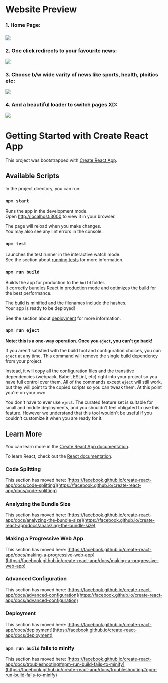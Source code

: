 <h1>Website Preview</h1>

<h3>1. Home Page:<h3>
<img src="https://user-images.githubusercontent.com/56889369/149119916-9f2d80db-1fcf-4d29-b31d-4e085ef35748.JPG"> 

<h3>2. One click redirects to your favourite news:</h3>
<img src="https://user-images.githubusercontent.com/56889369/149119923-77e60507-43dc-4557-9a86-7c97152cf1ad.JPG"> 

 <h3>3. Choose b/w wide varity of news like sports, health, ploitics etc:</h3>
<img src="https://user-images.githubusercontent.com/56889369/149119939-2c4aa71d-59e4-4fef-bf96-a425b4d6448f.JPG"> 

 <h3>4. And a beautiful loader to switch pages XD:</h3>
<img src="https://user-images.githubusercontent.com/56889369/149119965-6fb69c68-29bf-4957-a7cf-1c64c152a59c.JPG"> 


<!-- ![1](https://user-images.githubusercontent.com/56889369/149119916-9f2d80db-1fcf-4d29-b31d-4e085ef35748.JPG)
![2](https://user-images.githubusercontent.com/56889369/149119923-77e60507-43dc-4557-9a86-7c97152cf1ad.JPG)

  ![3](https://user-images.githubusercontent.com/56889369/149119939-2c4aa71d-59e4-4fef-bf96-a425b4d6448f.JPG)

  ![4](https://user-images.githubusercontent.com/56889369/149119965-6fb69c68-29bf-4957-a7cf-1c64c152a59c.JPG) -->

  
  

# Getting Started with Create React App

This project was bootstrapped with [Create React App](https://github.com/facebook/create-react-app).

## Available Scripts

In the project directory, you can run:

### `npm start`

Runs the app in the development mode.\
Open [http://localhost:3000](http://localhost:3000) to view it in your browser.

The page will reload when you make changes.\
You may also see any lint errors in the console.

### `npm test`

Launches the test runner in the interactive watch mode.\
See the section about [running tests](https://facebook.github.io/create-react-app/docs/running-tests) for more information.

### `npm run build`

Builds the app for production to the `build` folder.\
It correctly bundles React in production mode and optimizes the build for the best performance.

The build is minified and the filenames include the hashes.\
Your app is ready to be deployed!

See the section about [deployment](https://facebook.github.io/create-react-app/docs/deployment) for more information.

### `npm run eject`

**Note: this is a one-way operation. Once you `eject`, you can't go back!**

If you aren't satisfied with the build tool and configuration choices, you can `eject` at any time. This command will remove the single build dependency from your project.

Instead, it will copy all the configuration files and the transitive dependencies (webpack, Babel, ESLint, etc) right into your project so you have full control over them. All of the commands except `eject` will still work, but they will point to the copied scripts so you can tweak them. At this point you're on your own.

You don't have to ever use `eject`. The curated feature set is suitable for small and middle deployments, and you shouldn't feel obligated to use this feature. However we understand that this tool wouldn't be useful if you couldn't customize it when you are ready for it.

## Learn More

You can learn more in the [Create React App documentation](https://facebook.github.io/create-react-app/docs/getting-started).

To learn React, check out the [React documentation](https://reactjs.org/).

### Code Splitting

This section has moved here: [https://facebook.github.io/create-react-app/docs/code-splitting](https://facebook.github.io/create-react-app/docs/code-splitting)

### Analyzing the Bundle Size

This section has moved here: [https://facebook.github.io/create-react-app/docs/analyzing-the-bundle-size](https://facebook.github.io/create-react-app/docs/analyzing-the-bundle-size)

### Making a Progressive Web App

This section has moved here: [https://facebook.github.io/create-react-app/docs/making-a-progressive-web-app](https://facebook.github.io/create-react-app/docs/making-a-progressive-web-app)

### Advanced Configuration

This section has moved here: [https://facebook.github.io/create-react-app/docs/advanced-configuration](https://facebook.github.io/create-react-app/docs/advanced-configuration)

### Deployment

This section has moved here: [https://facebook.github.io/create-react-app/docs/deployment](https://facebook.github.io/create-react-app/docs/deployment)

### `npm run build` fails to minify

This section has moved here: [https://facebook.github.io/create-react-app/docs/troubleshooting#npm-run-build-fails-to-minify](https://facebook.github.io/create-react-app/docs/troubleshooting#npm-run-build-fails-to-minify)
